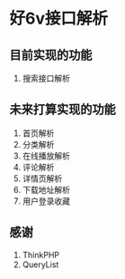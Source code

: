# 好6v接口解析
## 目前实现的功能
1. 搜索接口解析

## 未来打算实现的功能
1. 首页解析
2. 分类解析
3. 在线播放解析
4. 评论解析
5. 详情页解析
6. 下载地址解析
7. 用户登录收藏

## 感谢
1. ThinkPHP
2. QueryList